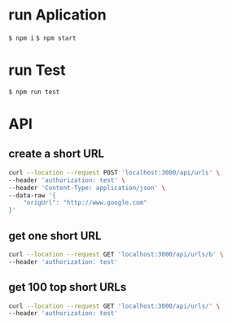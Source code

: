 # run Aplication

`$ npm i`
`$ npm start`

# run Test

`$ npm run test`


# API 

## create a short URL
```sh
curl --location --request POST 'localhost:3000/api/urls' \
--header 'authorization: test' \
--header 'Content-Type: application/json' \
--data-raw '{
    "origUrl": "http://www.google.com"
}'
```

## get one short URL
```sh
curl --location --request GET 'localhost:3000/api/urls/b' \
--header 'authorization: test'
```


## get 100 top short URLs
```sh
curl --location --request GET 'localhost:3000/api/urls/' \
--header 'authorization: test'
```